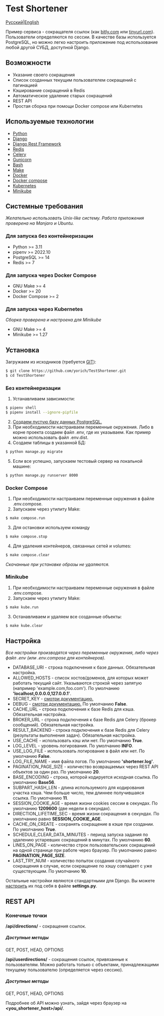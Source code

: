 # Test Shortener
[Русский](./README_RU.MD)|[English](./README.MD)

Пример сервиса - сокращателя ссылок (как [bitly.com][6] или [tinyurl.com][8]). 
Пользователи определяются по сессии.
В качестве базы используется PostgreSQL, но можно легко настроить приложение под использование 
любой другой СУБД, доступной Django.
## Возможности
- Указание своего сокращения
- Список созданных текущим пользователем сокращений с пагинацией
- Кэширование сокращений в Redis
- Автоматическое удаление старых сокращений
- REST API
- Простая сборка при помощи Docker compose или Kubernetes
## Используемые технологии
- [Python][14]
- [Django][1]
- [Django Rest Framework][2]
- [Redis][3]
- [Celery][4]
- [Gunicorn][11]
- [Bash][13]
- [Make][15]
- [Docker][12]
- [Docker compose][5]
- [Kubernetes][16]
- [Minikube][17]
## Системные требования
*Желательно использовать Unix-like систему. Работа приложения проверена на Manjaro и Ubuntu.*
### Для запуска без контейнеризации
- Python >= 3.11
- pipenv >= 2022.10
- PostgreSQL >= 14
- Redis >= 7
### Для запуска через Docker Compose
- GNU Make >= 4
- Docker >= 20
- Docker Compose >= 2
### Для запуска через Kubernetes
*Сборка проверена и настроена для Minikube* 
- GNU Make >= 4
- Minikube >= 1.27
## Установка
Загружаем из исходников (требуется [GIT](https://git-scm.com/)):
```sh
$ git clone https://github.com/yorich/TestShortener.git
$ cd TestShortener
```
### Без контейнеризации
1. Устанавливаем зависимости:
```sh
$ pipenv shell
$ pipenv install --ignore-pipfile
```
2. [Создаем пустую базу данных PostgreSQL.](https://postgrespro.ru/docs/postgresql/15/manage-ag-createdb)
3. При необходимости настраиваем переменные окружения. Либо в корне проекта создаем файл .env, где их указываем. 
Как пример можно использовать файл .env.dist.
4. Создаем таблицы в указанной БД:
```sh
$ python manage.py migrate
```
5. Если все успешно, запускаем тестовый сервер на локальной машине:
```sh
$ python manage.py runserver 8000
```
### Docker Compose
1. При необходимости настраиваем переменные окружения в файле .env.compose.
2. Запускаем через утилиту Make:
```sh
$ make compose.run
```
3. Для остановки используем команду
```sh
$ make compose.stop
```
4. Для удаления контейнеров, связанных сетей и volumes:
```sh
$ make compose.clear
```
*Скачанные при установке образы не удаляются.*
### Minikube
1. При необходимости настраиваем переменные окружения в файле .env.compose.
2. Запускаем через утилиту Make:
```sh
$ make kube.run
```
3. Останавливаем и удаляем все созданные объекты:
```sh
$ make kube.clear
```
## Настройка
*Все настройки производятся через переменные окружения, либо через файл .env (или .env.compose для контейнеров).*
- DATABASE_URI - строка подключения к базе данных. Обязательная настройка.
- ALLOWED_HOSTS - список хостов/доменов, для которых может работать текущий сайт. Указываются строкой 
через запятую (например 'example.com,foo.com'). По умолчанию **'localhost,0.0.0.0,127.0.0.1'**.
- SECRET_KEY - [смотри документацию.][9] 
- DEBUG - [смотри документацию.][10] По умолчанию **False**.  
- CACHE_URL - строка подключения к базе Redis для кэша. Обязательная настройка.
- BROKER_URL - строка подключения к базе Redis для Celery (брокер сообщений). Обязательная настройка.
- RESULT_BACKEND - строка подключения к базе Redis для Celery (результаты выполнения задач). Обязательная настройка.
- USE_CACHE - использовать кэш или нет. По умолчанию **True**.
- LOG_LEVEL - уровень логирования. По умолчанию **INFO**.
- USE_LOG_FILE - использовать логирование в файл или нет. По умолчанию **False**.
- LOG_FILE_NAME - имя файла логов. По умолчанию **'shortener.log'**.
- PAGINATION_PAGE_SIZE - количество возвращаемых через REST API объектов за один раз. По умолчанию **20**.  
- BASE_ENCODING - строка, которой кодируется исходная ссылка. По умолчанию **Base56**.
- SUBPART_HASH_LEN - длина используемого для кодирования участка хэша. Чем больше число, тем длиннее получившаяся ссылка. По умолчанию **11**.
- SESSION_COOKIE_AGE - время жизни cookies сессии в секундах. По умолчанию **1209600** (две недели в секундах).
- DIRECTION_LIFETIME_SEC - время жизни сокращения в секундах. По умолчанию равно **SESSION_COOKIE_AGE**.
- CACHE_ON_CREATE - сохранять сокращение в кэше при создании. По умолчанию **True**.
- SCHEDULE_CLEAR_DATA_MINUTES - период запуска задания по удалению устаревших сокращений в минутах. По умолчанию **60**. 
- LINES_ON_PAGE - количество строк пользовательских сокращений на одной странице при работе через браузер. По умолчанию равно **PAGINATION_PAGE_SIZE**.
- LAST_TRY_NUM - количество попыток создания случайного сокращения в случае, если сокращение по хэшу совпадает с уже существующим. По умолчанию **10**.

Остальные настройки являются стандартными для Django. Вы можете [настроить][7] их под себя в файле **settings.py**.

## REST API
### Конечные точки
**/api/directions/** - сокращения ссылок. 
##### Доступные методы
GET, POST, HEAD, OPTIONS

**/api/userdirections/** - сокращения ссылок, привязанные к пользователям. 
Можно работать только с объектами, принадлежащими текущему пользователю (определяется через сессию).
##### Доступные методы
GET, POST, HEAD, OPTIONS

Подробнее об API можно узнать, зайдя через браузер на **<you_shortener_host>/api/**.

[1]: https://www.djangoproject.com/
[2]: https://www.django-rest-framework.org/
[3]: https://redis.io/
[4]: http://www.celeryproject.org/
[5]: https://docs.docker.com/compose/
[6]: https://bitly.com/
[7]: https://docs.djangoproject.com/en/4.1/topics/settings/
[8]: https://tinyurl.com/
[9]: https://docs.djangoproject.com/en/4.1/ref/settings/#std:setting-SECRET_KEY
[10]: https://docs.djangoproject.com/en/4.1/ref/settings/#std:setting-DEBUG
[11]: https://gunicorn.org/
[12]: https://www.docker.com/
[13]: https://www.gnu.org/software/bash/
[14]: https://www.python.org/
[15]: https://www.gnu.org/software/make/
[16]: https://kubernetes.io/
[17]: https://minikube.sigs.k8s.io/docs/